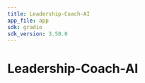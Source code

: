 ```yaml
---
title: Leadership-Coach-AI
app_file: app
sdk: gradio
sdk_version: 3.50.0
---
```

# Leadership-Coach-AI